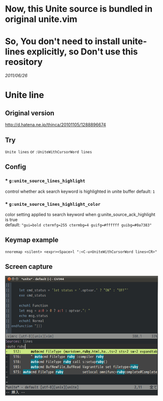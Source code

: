 # Now, this Unite source is bundled in original unite.vim

# So, You don't need to install unite-lines explicitly, so Don't use this reository

_2011/06/26_

Unite line
==================================
Original version
----------------------------------
http://d.hatena.ne.jp/thinca/20101105/1288896674

Try
----------------------------------
`Unite lines` or `:UniteWithCursorWord lines`

Config
----------------------------------
### * `g:unite_source_lines_highlight`
control whether ack search keyword is highlighted in unite buffer
default: `1`

### * `g:unite_source_lines_highlight_color`
color setting applied to search keyword when g:unite_source_ack_highlight is true  
default: `"gui=bold ctermfg=255 ctermbg=4 guifg=#ffffff guibg=#0a7383"`

Keymap example
----------------------------------

    nnoremap <silent> <expr><Space>l ":<C-u>UniteWithCursorWord lines<CR>"

Screen capture
-----------------------------------------------------------------
![vim-unite-lines.png](https://github.com/t9md/t9md/raw/master/img/vim-unite-lines.png)



